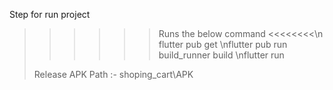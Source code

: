 Step for run project
>>>>>> Runs the below command <<<<<<<<\n
> flutter pub get
> \nflutter pub run build_runner build
> \nflutter run
> 
> Release APK Path :- shoping_cart\APK
